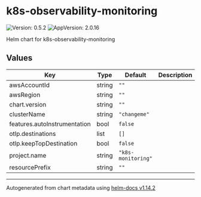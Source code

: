 # k8s-observability-monitoring

![Version: 0.5.2](https://img.shields.io/badge/Version-0.5.2-informational?style=flat-square) ![AppVersion: 2.0.16](https://img.shields.io/badge/AppVersion-2.0.16-informational?style=flat-square)

Helm chart for k8s-observability-monitoring

## Values

| Key | Type | Default | Description |
|-----|------|---------|-------------|
| awsAccountId | string | `""` |  |
| awsRegion | string | `""` |  |
| chart.version | string | `""` |  |
| clusterName | string | `"changeme"` |  |
| features.autoInstrumentation | bool | `false` |  |
| otlp.destinations | list | `[]` |  |
| otlp.keepTopDestination | bool | `false` |  |
| project.name | string | `"k8s-monitoring"` |  |
| resourcePrefix | string | `""` |  |

----------------------------------------------
Autogenerated from chart metadata using [helm-docs v1.14.2](https://github.com/norwoodj/helm-docs/releases/v1.14.2)
